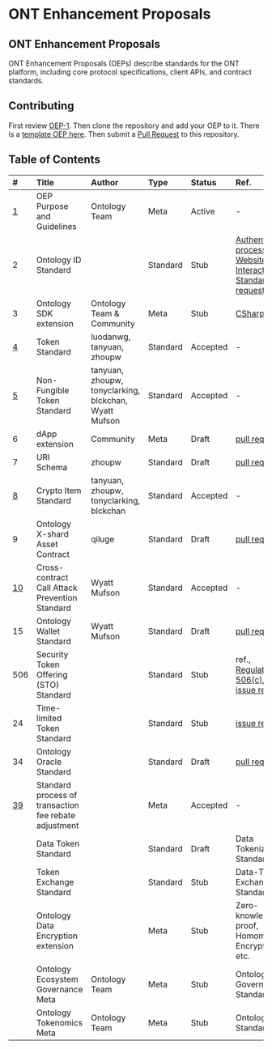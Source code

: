 # ONT Enhancement Proposals

## ONT Enhancement Proposals

ONT Enhancement Proposals \(OEPs\) describe standards for the ONT platform, including core protocol specifications, client APIs, and contract standards.

## Contributing

First review [OEP-1](https://github.com/ontio/OEPs/blob/master/OEPS/OEP-1.mediawiki). Then clone the repository and add your OEP to it. There is a [template OEP here](https://github.com/ontio/OEPs/blob/master/OEP-X.mediawiki). Then submit a [Pull Request](https://github.com/ontio/OEPs/pulls) to this repository.

## Table of Contents

|  \# |  Title |  Author |  Type |  Status |  Ref. |
| :--- | :--- | :--- | :--- | :--- | :--- |
|  [1](https://github.com/ontio/OEPs/blob/master/OEPS/OEP-1.mediawiki) |  OEP Purpose and Guidelines |  Ontology Team |  Meta |  Active |  - |
|  2 |  Ontology ID Standard |  |  Standard |  Stub |  [Authentication process](https://github.com/ontio/OEPs/blob/master/meta-backup/Auth-process.mediawiki), [Website Interaction Standard pull request](https://github.com/ontio/OEPs/pull/9) |
|  3 |  Ontology SDK extension |  Ontology Team & Community |  Meta |  Stub |  [CSharp-SDK](https://github.com/ontio/OEPs/blob/master/meta-backup/CSharp-SDK.mediawiki) |
|  [4](https://github.com/ontio/OEPs/blob/master/OEPS/OEP-4.mediawiki) |  Token Standard |  luodanwg, tanyuan, zhoupw |  Standard |  Accepted |  - |
|  [5](https://github.com/ontio/OEPs/blob/master/OEPS/OEP-5.mediawiki) |  Non-Fungible Token Standard |  tanyuan, zhoupw, tonyclarking, blckchan, Wyatt Mufson |  Standard |  Accepted |  - |
|  6 |  dApp extension |  Community |  Meta |  Draft |  [pull request](https://github.com/ontio/OEPs/pull/8) |
|  7 |  URI Schema |  zhoupw |  Standard |  Draft |  [pull request](https://github.com/ontio/OEPs/pull/19) |
|  [8](https://github.com/ontio/OEPs/blob/master/OEPS/OEP-8.mediawiki) |  Crypto Item Standard |  tanyuan, zhoupw, tonyclarking, blckchan |  Standard |  Accepted |  - |
|  9 |  Ontology X-shard Asset Contract |  qiluge |  Standard |  Draft |  [pull request](https://github.com/ontio/OEPs/pull/50) |
|  [10](https://github.com/ontio/OEPs/blob/master/OEPS/OEP-10.mediawiki) |  Cross-contract Call Attack Prevention Standard |  Wyatt Mufson |  Standard |  Accepted |  - |
|  15 |  Ontology Wallet Standard |  Wyatt Mufson |  Standard |  Draft |  [pull request](https://github.com/ontio/OEPs/pull/56) |
|  506 |  Security Token Offering \(STO\) Standard |  |  Standard |  Stub |  ref., [Regulation D 506\(c\)](https://www.sec.gov/smallbusiness/exemptofferings/rule506c), etc. [issue ref](https://github.com/ontio/OEPs/issues/23) |
|  24 |  Time-limited Token Standard |  |  Standard |  Stub |  [issue ref](https://github.com/ontio/OEPs/issues/24) |
|  34 |  Ontology Oracle Standard |  |  Standard |  Draft |  [pull request](https://github.com/ontio/OEPs/pull/35) |
|  [39](https://github.com/ontio/OEPs/blob/master/OEPS/OEP-39.mediawiki) |  Standard process of transaction fee rebate adjustment |  |  Meta |  Accepted |  - |
|  |  Data Token Standard |  |  Standard |  Draft |  Data Tokenization Standard, etc. |
|  |  Token Exchange Standard |  |  Standard |  Stub |  Data-Token Exchange Standard, etc. |
|  |  Ontology Data Encryption extension |  |  Meta |  Stub |  Zero-knowledge proof, Homomorphic Encryption, etc. |
|  |  Ontology Ecosystem Governance Meta |  Ontology Team |  Meta |  Stub |  Ontology Governance Standard |
|  |  Ontology Tokenomics Meta |  Ontology Team |  Meta |  Stub |  Ontology Gas Standard |

